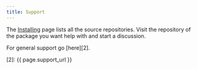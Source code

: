 ```yaml
---
title: Support
---
```


The [Installing][1] page lists all the source repositories. Visit the repository of the package you want help with and start a discussion.

For general support go [here][2].

[1]: docs/installing.html
[2]: {{ page.support_url }}
